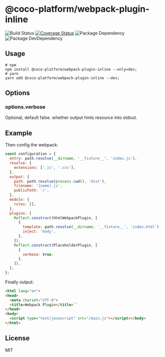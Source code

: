 # @coco-platform/webpack-plugin-inline

![Build Status](https://img.shields.io/travis/coco-platform/webpack-plugin-inline/master.svg?style=flat)
[![Coverage Status](https://coveralls.io/repos/github/coco-platform/webpack-plugin-inline/badge.svg?branch=master)](https://coveralls.io/github/coco-platform/webpack-plugin-inline?branch=master)
![Package Dependency](https://david-dm.org/coco-platform/webpack-plugin-inline.svg?style=flat)
![Package DevDependency](https://david-dm.org/coco-platform/webpack-plugin-inline/dev-status.svg?style=flat)

## Usage

```shell
# npm
npm install @coco-platform/webpack-plugin-inline --only=dev;
# yarn
yarn add @coco-platform/webpack-plugin-inline --dev;
```

## Options

### options.verbose

Optional, default false. whether output hints resource into stdout.

## Example

Then config the webpack:

```javascript
const configuration = {
  entry: path.resolve(__dirname, '__fixture__', 'index.js'),
  resolve: {
    extensions: ['.js', '.css'],
  },
  output: {
    path: path.resolve(process.cwd(), 'dist'),
    filename: '[name].js',
    publicPath: '/',
  },
  module: {
    rules: [],
  },
  plugins: [
    Reflect.construct(HtmlWebpackPlugin, [
      {
        template: path.resolve(__dirname, '__fixture__', 'index.html'),
        inject: 'body',
      },
    ]),
    Reflect.construct(PlaceholderPlugin, [
      {
        verbose: true,
      },
    ]),
  ],
};
```

Finally output:

```html
<html lang="en">
<head>
  <meta charset="UTF-8">
  <title>Webpack Plugin</title>``
</head>
<body>
  <script type="text/javascript" src="/main.js"></script></body>
</html>
```

## License

MIT
